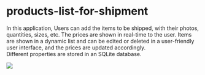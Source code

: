 # products-list-for-shipment

In this application, Users can add the items to be shipped, with their photos, quantities, sizes, etc.
The prices are shown in real-time to the user. 
Items are shown in a dynamic list and can be edited or deleted in a user-friendly user interface, and the prices are updated accordingly.  
Different properties are stored in an SQLite database.


![](image20%1.jpg)
